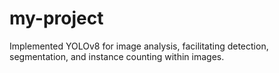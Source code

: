 # my-project
Implemented YOLOv8 for image analysis, facilitating     detection, segmentation, and instance counting within images.
